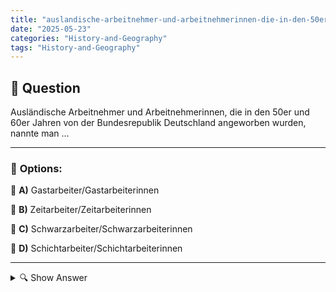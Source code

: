 ```yaml
---
title: "auslandische-arbeitnehmer-und-arbeitnehmerinnen-die-in-den-50er-und-60er-jahren-von-der-bundesrepubl"
date: "2025-05-23"
categories: "History-and-Geography"
tags: "History-and-Geography"
---
```


## 📌 **Question**

Ausländische Arbeitnehmer und Arbeitnehmerinnen, die in den 50er und 60er Jahren von der Bundesrepublik Deutschland angeworben wurden, nannte man …



---

### 📝 **Options:**

🔘 **A)** Gastarbeiter/Gastarbeiterinnen

🔘 **B)** Zeitarbeiter/Zeitarbeiterinnen

🔘 **C)** Schwarzarbeiter/Schwarzarbeiterinnen

🔘 **D)** Schichtarbeiter/Schichtarbeiterinnen

---

<details>
  <summary>🔍 Show Answer</summary>

  <p>
💡  <b>Correct Answer:</b>  a
  </p>
  <p>
    📖<b>Explanation:</b>
    In den 1950er und 1960er Jahren war die Bundesrepublik Deutschland auf ausländische Arbeitskräfte angewiesen, um den wirtschaftlichen Aufschwung zu unterstützen. Arbeitnehmer aus verschiedenen Ländern, insbesondere aus Südeuropa und der Türkei, wurden angeworben. Diese Arbeiter wurden häufig als "Gastarbeiter" bezeichnet, da sie zeitlich begrenzt arbeiten sollten und ursprünglich nicht als dauerhafte Einwohner der BRD vorgesehen waren. Der Begriff reflektiert die Situation jener Zeit, als diese Arbeiter eine wichtige Rolle im Wiederaufbau der deutschen Wirtschaft spielten.
  </p>
</details>
